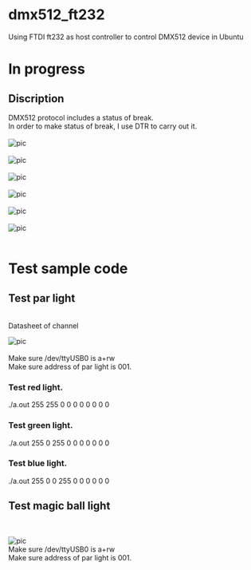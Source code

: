 # dmx512_ft232
Using FTDI ft232 as host controller to control DMX512 device in Ubuntu<br>
# In progress
## Discription
DMX512 protocol includes a status of break.<br>
In order to make status of break, I use DTR to carry out it.<br>
<br>
![pic](pic/protocol.jpg)<br>
<br>
![pic](pic/schematic.jpg)<br>
<br>
![pic](pic/1.jpg) <br>
<br>
![pic](pic/2.jpg) <br>
<br>
![pic](pic/3.jpg) <br>
<br>
![pic](pic/box_id.jpg) <br>
<br>
# Test sample code
## Test par light
<br>
Datasheet of channel <br>

![pic](pic/par_ch_function.jpg) <br>
<br>
Make sure /dev/ttyUSB0 is a+rw<br>
Make sure address of par light is 001.<br>
### Test red light.<br>
./a.out 255 255 0 0 0 0 0 0 0 0 <br>

### Test green light.<br>
./a.out 255 0 255 0 0 0 0 0 0 0 <br>

### Test blue light.<br>
./a.out 255 0 0 255 0 0 0 0 0 0 <br>


## Test magic ball light
<br>

![pic](pic/ball_ch_function.jpg) <br>
Make sure /dev/ttyUSB0 is a+rw<br>
Make sure address of par light is 001.<br>
